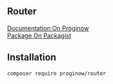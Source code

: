 ## Router
[Documentation On Proginow](https://proginow.com/en/framework/router/)<br>
[Package On Packagist](https://packagist.org/packages/proginow/router/)
## Installation
```
composer require proginow/router
```